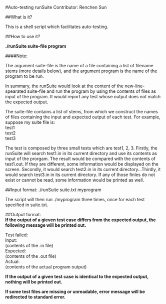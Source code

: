 #Auto-testing runSuite
Contributor: Renchen Sun

##What is it?

This is a shell script which facilitates auto-testing.     

##How to use it?

**./runSuite suite-file program**

####Note: 

The argument suite-file is the name of a file containing a list of filename stems (more details below), and the argument program is the name of the program to be run.    

In summary, the runSuite would look at the content of the new-line-spearated suite-file	and run the program by using the contents of files as input of the program. It would report any test whose output does not match the expected output.     

The suite-file contains a list of stems, from which we construct the names of files containing the input and expected output of each test. For example, suppose my suite file is:     
 test1     
 test2     
 test3     

The test is composed by three small tests which are test1, 2, 3. Firstly, the runSuite will search test1.in in its current directory and use its contents as input of the prorgam. The result would be compared with the contents of test1.out. If they are different, some information would be displayed on the screen. Secondly, it would search test2.in in its current directory...Thirdly, it would search test3.in in its current directory. If any of those finles do not exist or cannot be read, some information would be printed as well.      

##Input format:
./runSuite suite.txt myprogram     

The script will then run ./myprogram three times, once for each test specified in suite.txt.     

##Output format:     
**If the output of a gieven test case differs from the expected output, the following message will be printed out.**

Test failed:     
Input:     
(contents of the .in file)     
Expected:     
(contents of the .out file)     
Actual:     
(contents of the actual program output)       

**If the output of a given test case is identical to the expected output, nothing will be printed out.**

**If some test files are missing or unreadable, error message will be redirected to standard error.**
